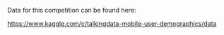 Data for this competition can be found here:

https://www.kaggle.com/c/talkingdata-mobile-user-demographics/data
